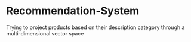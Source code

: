 # Recommendation-System
Trying to project products based on their description category through a multi-dimensional vector space 

